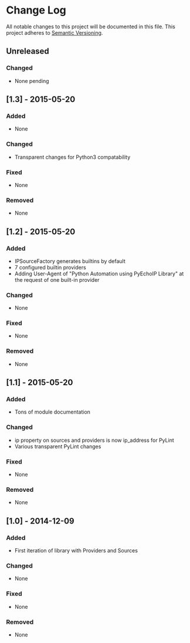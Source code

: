 Change Log
==========
All notable changes to this project will be documented in this file.
This project adheres to [Semantic Versioning](http://semver.org/).

## Unreleased
### Changed
- None pending

## [1.3] - 2015-05-20
### Added
- None

### Changed
- Transparent changes for Python3 compatability

### Fixed
- None

### Removed
- None

## [1.2] - 2015-05-20
### Added
- IPSourceFactory generates builtins by default
- 7 configured builtin providers
- Adding User-Agent of "Python Automation using PyEchoIP Library" at the request
 of one built-in provider

### Changed
- None

### Fixed
- None

### Removed
- None

## [1.1] - 2015-05-20
### Added
- Tons of module documentation

### Changed
- ip property on sources and providers is now ip_address for PyLint
- Various transparent PyLint changes

### Fixed
- None

### Removed
- None

## [1.0] - 2014-12-09
### Added
- First iteration of library with Providers and Sources

### Changed
- None

### Fixed
- None

### Removed
- None
